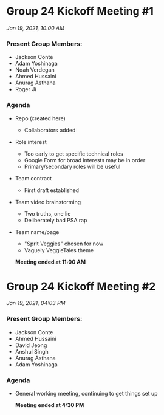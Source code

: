 # Group 24 Kickoff Meeting #1

_Jan 19, 2021, 10:00 AM_

### Present Group Members:

- Jackson Conte
- Adam Yoshinaga
- Noah Verdegan
- Ahmed Hussaini
- Anurag Asthana
- Roger Ji

### Agenda

- Repo (created here)
  - Collaborators added
- Role interest
  - Too early to get specific technical roles
  - Google Form for broad interests may be in order
  - Primary/secondary roles will be useful
- Team contract
  - First draft established
- Team video brainstorming
  - Two truths, one lie
  - Deliberately bad PSA rap
- Team name/page

  - "Sprit Veggies" chosen for now
  - Vaguely VeggieTales theme

  **Meeting ended at 11:00 AM**

# Group 24 Kickoff Meeting #2

_Jan 19, 2021, 04:03 PM_

### Present Group Members:

- Jackson Conte
- Ahmed Hussaini
- David Jeong
- Anshul Singh
- Anurag Asthana
- Adam Yoshinaga

### Agenda

- General working meeting, continuing to get things set up

  **Meeting ended at 4:30 PM**
